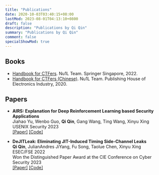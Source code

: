 ```yaml
---
title: "Publications"
date: 2020-10-03T03:40:15+08:00
lastMod: 2023-08-01T04:13:10+0800
draft: false
description: "Publications by Qi Qin"
summary: "Publications by Qi Qin"
comment: false
specialShowMod: true
---
```


## Books

- [Handbook for CTFers](https://link.springer.com/book/10.1007/978-981-19-0336-6). Nu1L Team. Springer Singapore, 2022.
- [Handbook for CTFers (Chinese)](https://book.nu1l.com/). Nu1L Team. Publishing House of Electronics Industry, 2020.



## Papers

- **AIRS: Explanation for Deep Reinforcement Learning based Security Applications** <br>
    Jiahao Yu, Wenbo Guo, **Qi Qin**, Gang Wang, Ting Wang, Xinyu Xing<br>
    USENIX Security 2023<br>
    [[Paper]](https://www.usenix.org/conference/usenixsecurity23/presentation/yu-jiahao) [[Code]](https://github.com/sherdencooper/AIRS)

- **DeJITLeak: Eliminating JIT-Induced Timing Side-Channel Leaks** <br>
    **Qi Qin**, JulianAndres JiYang, Fu Song, Taolue Chen, Xinyu Xing<br>
    ESEC/FSE 2022<br>
    Won the Distinguished Paper Award at the CIE Conference on Cyber Security 2023<br>
    [[Paper]](https://dl.acm.org/doi/abs/10.1145/3540250.3549150) [[Code]](https://github.com/dejitleak)